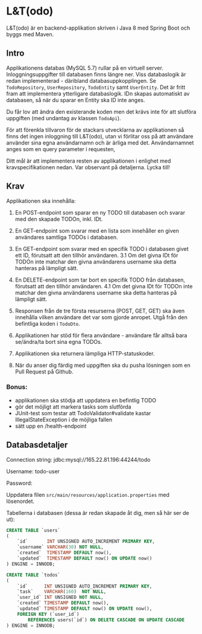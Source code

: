 # L&T(odo)
L&T(odo) är en backend-applikation skriven i Java 8 med Spring Boot och byggs med Maven. 

## Intro
Applikationens databas (MySQL 5.7) rullar på en virtuell server. Inloggningsuppgifter till databasen finns längre ner. 
Viss databaslogik är redan implementerad - däribland databasuppkopplingen. Se `TodoRepository`, `UserRepository`, `TodoEntity` samt `UserEntity`. Det är fritt fram att implementera ytterligare databaslogik.
IDn skapas automatiskt av databasen, så när du sparar en Entity ska ID inte anges. 
 
Du får lov att ändra den existerande koden men det krävs inte för att slutföra uppgiften (med undantag av klassen `TodoApi`).

För att förenkla tillvaron för de stackars utvecklarna av applikationen så finns det ingen inloggning till L&T(odo),
utan vi förlitar oss på att användare använder sina egna användarnamn och är ärliga med det. Användarnamnet anges som en query parameter i requesten,


Ditt mål är att implementera resten av applikationen i enlighet med kravspecifikationen nedan. Var observant på detaljerna. Lycka till!

## Krav
Applikationen ska innehålla:
1. En POST-endpoint som sparar en ny TODO till databasen och svarar med den skapade TODOn, inkl. IDt.
2. En GET-endpoint som svarar med en lista som innehåller en given användares samtliga TODOs i databasen.
3. En GET-endpoint som svarar med en specifik TODO i databasen givet ett ID, förutsatt att den tillhör användaren.
    3.1 Om det givna IDt för TODOn inte matchar den givna användarens username ska detta hanteras på lämpligt sätt.
4. En DELETE-endpoint som tar bort en specifik TODO från databasen, förutsatt att den tillhör användaren.
    4.1 Om det givna IDt för TODOn inte matchar den givna användarens username ska detta hanteras på lämpligt sätt.
5. Responsen från de tre första resurserna (POST, GET, GET) ska även innehålla vilken användare det var som gjorde anropet. Utgå från den befintliga koden i `TodoDto`. 

6. Applikationen har stöd för flera användare - användare får alltså bara se/ändra/ta bort sina egna TODOs. 

7. Applikationen ska returnera lämpliga HTTP-statuskoder.

8. När du anser dig färdig med uppgiften ska du pusha lösningen som en Pull Request på Github.

### Bonus:
- applikationen ska stödja att uppdatera en befintlig TODO
- gör det möjligt att markera tasks som slutförda
- JUnit-test som testar att TodoValidator#validate kastar IllegalStateException i de möjliga fallen
- sätt upp en /health-endpoint

## Databasdetaljer
Connection string: jdbc:mysql://165.22.81.196:44244/todo

Username: todo-user

Password: <skickat till dig via mail>
 

Uppdatera filen `src/main/resources/application.properties` med lösenordet.

Tabellerna i databasen (dessa är redan skapade åt dig, men så här ser de ut):
```sql
CREATE TABLE `users`
(
    `id`       INT UNSIGNED AUTO_INCREMENT PRIMARY KEY,
    `username` VARCHAR(30) NOT NULL,
    `created`  TIMESTAMP DEFAULT now(),
    `updated`  TIMESTAMP DEFAULT now() ON UPDATE now()
) ENGINE = INNODB;

CREATE TABLE `todos`
(
    `id`      INT UNSIGNED AUTO_INCREMENT PRIMARY KEY,
    `task`    VARCHAR(160)  NOT NULL,
    `user_id` INT UNSIGNED NOT NULL,
    `created` TIMESTAMP DEFAULT now(),
    `updated` TIMESTAMP DEFAULT now() ON UPDATE now(),
    FOREIGN KEY (`user_id`)
        REFERENCES users(`id`) ON DELETE CASCADE ON UPDATE CASCADE
) ENGINE = INNODB;
```
